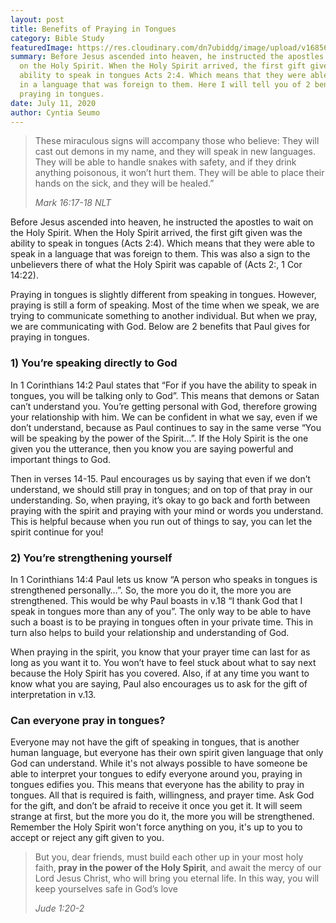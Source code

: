 ```yaml
---
layout: post
title: Benefits of Praying in Tongues
category: Bible Study
featuredImage: https://res.cloudinary.com/dn7ubiddg/image/upload/v1685671919/blog/pexels-luis-quintero-2774546-1024x682.jpg
summary: Before Jesus ascended into heaven, he instructed the apostles to wait
  on the Holy Spirit. When the Holy Spirit arrived, the first gift given was the
  ability to speak in tongues Acts 2:4. Which means that they were able to speak
  in a language that was foreign to them. Here I will tell you of 2 benefits of
  praying in tongues.
date: July 11, 2020
author: Cyntia Seumo
---
```


<blockquote>
<p>These miraculous signs will accompany those who believe: They will cast out demons in my name, and they will speak in new languages. They will be able to handle snakes with safety, and if they drink anything poisonous, it won’t hurt them. They will be able to place their hands on the sick, and they will be healed.”</p>
<cite>Mark 16:17-18 NLT</cite></blockquote>

<p>Before Jesus ascended into heaven, he instructed the apostles to wait on the Holy Spirit. When the Holy Spirit arrived, the first gift given was the ability to speak in tongues (<a>Acts 2:4</a>). Which means that they were able to speak in a language that was foreign to them. This was also a sign to the unbelievers there of what the Holy Spirit was capable of (<a>Acts 2:</a>, <a>1 Cor 14:22</a>).</p>

<p>Praying in tongues is slightly different from speaking in tongues. However, praying is still a form of speaking. Most of the time when we speak, we are trying to communicate something to another individual. But when we pray, we are communicating with God. Below are 2 benefits that Paul gives for praying in tongues.</p>

<h3>1) You’re speaking directly to God</h3>

<p>In <a>1 Corinthians 14:2</a> Paul states that “For if you have the ability to speak in tongues, you will be talking only to God”. This means that demons or Satan can’t understand you. You’re getting personal with God, therefore growing your relationship with him. We can be confident in what we say, even if we don’t understand, because as Paul continues to say in the same verse “You will be speaking by the power of the Spirit…”. If the Holy Spirit is the one given you the utterance, then you know you are saying powerful and important things to God.</p>

<p>Then in <a>verses 14-15</a>. Paul encourages us by saying that even if we don’t understand, we should still pray in tongues; and on top of that pray in our understanding. So, when praying, it’s okay to go back and forth between praying with the spirit and praying with your mind or words you understand. This is helpful because when you run out of things to say, you can let the spirit continue for you!</p>

<h3>2) You’re strengthening yourself</h3>

<p>In <a>1 Corinthians 14:4</a> Paul lets us know “A person who speaks in tongues is strengthened personally…”. So, the more you do it, the more you are strengthened. This would be why Paul boasts in v.18 “I thank God that I speak in tongues more than any of you”. The only way to be able to have such a boast is to be praying in tongues often in your private time. This in turn also helps to build your relationship and understanding of God.</p>

<p>When praying in the spirit, you know that your prayer time can last for as long as you want it to. You won’t have to feel stuck about what to say next because the Holy Spirit has you covered. Also, if at any time you want to know what you are saying, Paul also encourages us to ask for the gift of interpretation in <a>v.13.</a></p>

<h3>Can everyone pray in tongues?</h3>

<p>Everyone may not have the gift of speaking in tongues, that is another human language, but everyone has their own spirit given language that only God can understand. While it's not always possible to have someone be able to interpret your tongues to edify everyone around you, praying in tongues edifies you. This means that everyone has the ability to pray in tongues. All that is required is faith, willingness, and prayer time. Ask God for the gift, and don’t be afraid to receive it once you get it. It will seem strange at first, but the more you do it, the more you will be strengthened. Remember the Holy Spirit won't force anything on you, it's up to you to accept or reject any gift given to you.</p>

<blockquote>
<p>But you, dear friends, must build each other up in your most holy faith,<b> pray in the power of the Holy Spirit</b>, and await the mercy of our Lord Jesus Christ, who will bring you eternal life. In this way, you will keep yourselves safe in God’s love</p>
<cite>Jude 1:20-2</cite></blockquote>
